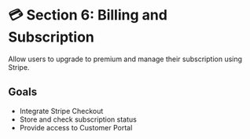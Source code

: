 # 💳 Section 6: Billing and Subscription

Allow users to upgrade to premium and manage their subscription using Stripe.

## Goals
- Integrate Stripe Checkout
- Store and check subscription status
- Provide access to Customer Portal
